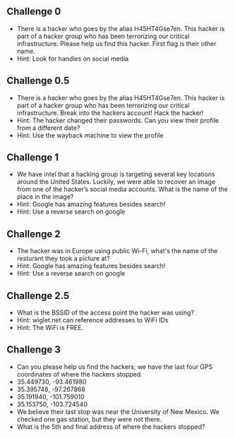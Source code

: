 ## Challenge 0
- There is a hacker who goes by the alias H45HT4Gse7en. This hacker is part of a hacker group who has been terrorizing our critical infrastructure. Please help us find this hacker. First flag is their other name.
- Hint: Look for handles on social media

## Challenge 0.5 
- There is a hacker who goes by the alias H45HT4Gse7en. This hacker is part of a hacker group who has been terrorizing our critical infrastructure. Break into the hackers account! Hack the hacker!
- Hint: The hacker changed their passwords. Can you view their profile from a different date?
- Hint: Use the wayback machine to view the profile

## Challenge 1 
- We have intel that a hacking group is targeting several key locations around the United States.
Luckily, we were able to recover an image from one of the hacker’s social media accounts.
What is the name of the place in the image?
- Hint: Google has amazing features besides search!
- Hint: Use a reverse search on google

## Challenge 2 
- The hacker was in Europe using public Wi-Fi, what's the name of the resturant they took a picture at?
- Hint: Google has amazing features besides search!
- Hint: Use a reverse search on google

## Challenge 2.5 
- What is the BSSID of the access point the hacker was using?
- Hint: wiglet.net can reference addresses to WiFi IDs
- Hint: The WiFi is FREE.

## Challenge 3
- Can you please help us find the hackers; we have the last four GPS coordinates of where the hackers stopped.
- 35.449730, -93.461980
- 35.395748, -97.267868
- 35.191940, -101.759010
- 35.153750, -103.724540
- We believe their last stop was near the University of New Mexico. We checked one gas station, but they were not there.
- What is the 5th and final address of where the hackers stopped?
